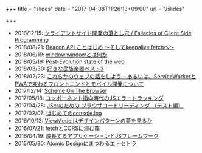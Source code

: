 +++
title = "slides"
date = "2017-04-08T11:26:13+09:00"
url = "/slides"

+++

- 2018/12/15: <a href="https://speakerdeck.com/edwardkenfox/fallacies-of-client-side-programming" target="_blank">クライアントサイド開発の落とし穴 / Fallacies of Client Side Programming</a>
- 2018/08/21: <a href="https://speakerdeck.com/edwardkenfox/beacon-api-the-basics" target="_blank">Beacon API ことはじめ 〜そしてkeepalive fetchへ〜</a>
- 2018/06/19: <a href="https://speakerdeck.com/edwardkenfox/what-is-window-window" target="_blank">window.windowとは何か</a>
- 2018/05/19: <a href="https://speakerdeck.com/edwardkenfox/post-evolution-state-of-the-web" target="_blank">Post-Evolution state of the web</a>
- 2018/03/30: <a href="https://speakerdeck.com/edwardkenfox/hao-kinamin-zu-le-qi-besuto3" target="_blank">好きな民族楽器ベスト3</a>
- 2018/02/23: <a href="https://speakerdeck.com/edwardkenfox/korekarafalseuebufalsehua-wosiyou-aruiha-serviceworkertopwadebian-waruhurontoendotomobairukai-fa-nituite" target="_blank">これらかのウェブの話をしよう – あるいは、ServiceWorkerとPWAで変わるフロントエンドとモバイル開発について</a>
- 2017/12/14: <a href="https://speakerdeck.com/edwardkenfox/scheme-on-the-browser" target="_blank">Scheme On The Browser</a>
- 2017/05/18: <a href="https://speakerdeck.com/edwardkenfox/konhonentozhi-xiang-shi-dai-falsejseratoratukinku" target="_blank">コンポーネント指向時代のJSエラートラッキング</a>
- 2017/04/28: <a href="https://speakerdeck.com/edwardkenfox/jserfalsetamefalse-burauzakodorideingu-tesutobian" target="_blank">JSerのための ブラウザコードリーディング （テスト編）</a>
- 2017/02/07: <a href="https://speakerdeck.com/edwardkenfox/hazimetefalseconsole-dot-log" target="_blank">はじめてのconsole.log</a>
- 2016/10/13: <a href="https://speakerdeck.com/edwardkenfox/viewmodelhadezainpatanfalsemeng-wojian-ruka" target="_blank">ViewModelはデザインパターンの夢を見るか</a>
- 2016/07/21: <a href="https://speakerdeck.com/edwardkenfox/fetchtocorsniqian-mumin" target="_blank">fetchとCORSに潜む罠</a>
- 2016/04/19: <a href="https://speakerdeck.com/edwardkenfox/cheng-chang-suruapurikesiyontojshuremuwaku" target="_blank">成長するアプリケーションとJSフレームワーク</a>
- 2015/05/30: <a href="https://speakerdeck.com/edwardkenfox/atomic-designnimatuwaruetosetora" target="_blank">Atomic Designにまつわるエトセトラ</a>
